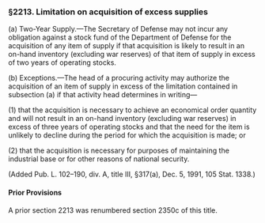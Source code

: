 ### §2213. Limitation on acquisition of excess supplies ###

(a) Two-Year Supply.—The Secretary of Defense may not incur any obligation against a stock fund of the Department of Defense for the acquisition of any item of supply if that acquisition is likely to result in an on-hand inventory (excluding war reserves) of that item of supply in excess of two years of operating stocks.

(b) Exceptions.—The head of a procuring activity may authorize the acquisition of an item of supply in excess of the limitation contained in subsection (a) if that activity head determines in writing—

(1) that the acquisition is necessary to achieve an economical order quantity and will not result in an on-hand inventory (excluding war reserves) in excess of three years of operating stocks and that the need for the item is unlikely to decline during the period for which the acquisition is made; or

(2) that the acquisition is necessary for purposes of maintaining the industrial base or for other reasons of national security.

(Added Pub. L. 102–190, div. A, title III, §317(a), Dec. 5, 1991, 105 Stat. 1338.)

#### Prior Provisions ####

A prior section 2213 was renumbered section 2350c of this title.